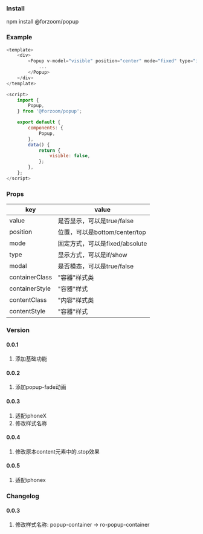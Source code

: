 ### Install

npm install @forzoom/popup

### Example

```javascript
<template>
	<div>
		<Popup v-model="visible" position="center" mode="fixed" type="if" :modal="true">
			...
		</Popup>
	</div>
</template>

<script>
	import {
		Popup,
	} from '@forzoom/popup';

	export default {
		components: {
			Popup,
		},
		data() {
			return {
				visible: false,
			};
		},
	};
</script>
```

### Props

key | value
--- | ---
value|是否显示，可以是true/false
position|位置，可以是bottom/center/top
mode|固定方式，可以是fixed/absolute
type|显示方式，可以是if/show
modal|是否模态，可以是true/false
containerClass|"容器"样式类
containerStyle|"容器"样式
contentClass|"内容"样式类
contentStyle|"容器"样式

### Version

#### 0.0.1

1. 添加基础功能

#### 0.0.2

1. 添加popup-fade动画

#### 0.0.3

1. 适配iphoneX
1. 修改样式名称

#### 0.0.4

1. 修改原本content元素中的.stop效果

#### 0.0.5

1. 适配iphonex

### Changelog

#### 0.0.3

1. 修改样式名称: popup-container -> ro-popup-container